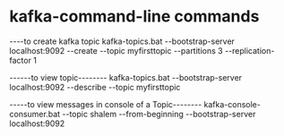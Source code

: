 # kafka-command-line commands

----to create kafka topic 
    kafka-topics.bat --bootstrap-server localhost:9092 --create --topic myfirsttopic --partitions 3 --replication-factor 1 

------to view topic--------
      kafka-topics.bat --bootstrap-server localhost:9092 --describe --topic myfirsttopic


-----to view messages in console of a Topic--------
      kafka-console-consumer.bat --topic shalem --from-beginning --bootstrap-server localhost:9092
